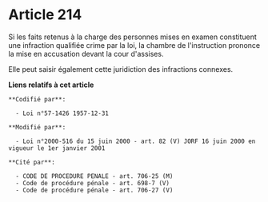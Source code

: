 # Article 214

Si les faits retenus à la charge des personnes mises en examen constituent une infraction qualifiée crime par la loi, la
chambre de l'instruction prononce la mise en accusation devant la cour d'assises.

Elle peut saisir également cette juridiction des infractions connexes.

**Liens relatifs à cet article**

	**Codifié par**:

	  - Loi n°57-1426 1957-12-31

	**Modifié par**:

	  - Loi n°2000-516 du 15 juin 2000 - art. 82 (V) JORF 16 juin 2000 en vigueur le 1er janvier 2001

	**Cité par**:

	  - CODE DE PROCEDURE PENALE - art. 706-25 (M)
	  - Code de procédure pénale - art. 698-7 (V)
	  - Code de procédure pénale - art. 706-27 (V)
